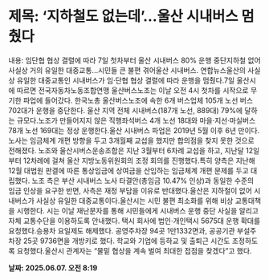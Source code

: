 # **제목: ‘지하철도 없는데’…울산 시내버스 멈췄다**

  내용: 임단협 협상 결렬에 따라 7일 첫차부터 울산 시내버스 80% 운행 중단지하철 없어 사실상 거의 유일한 대중교통...시민들 큰 불편 겪어울산 시내버스. 연합뉴스울산의 사실상 유일한 대중교통인 시내버스가 임·단협 협상 결렬에 따라 운행을 멈췄다.7일 울산시에 따르면 전국자동차노동조합연맹 울산버스노조는 이날 오전 4시 첫차를 시작으로 무기한 파업에 들어갔다. 한국노총 울산버스노조에 속한 6개 버스업체 105개 노선 버스 702대가 운행을 중단한다. 울산 지역 전체 시내버스(187개 노선, 889대) 79%에 달하는 규모다.노조가 만들어지지 않은 직행좌석버스 4개 노선 18대와 마을·지선·마실버스 78개 노선 169대는 정상 운행한다.울산 시내버스 파업은 2019년 5월 이후 6년 만이다. 노사는 임금체계 개편 방향을 두고 3개월째 교섭을 했지만 합의점을 찾지 못한 것으로 전해졌다. 노조와 울산시버스운송조합은 지난 3월부터 6차례 교섭을 하고, 지난달 12일부터 12차례에 걸쳐 울산 지방노동위원회의 조정 회의를 진행했다.특히 양측은 지난해 12월 대법원 판결에 따른 통상임금에 상여금을 산입하는 임금체계 개편 문제를 두고 대립했다. 노조 측은 부산 시내버스 노사 타결안(총임금 10.47% 인상)과 동일한 수준의 임금 인상을 요구한 반면, 사측은 재정 부담을 이유로 반대했다.울산은 지하철이 없어 시내버스가 사실상 유일한 대중교통이다.울산시는 시민 불편 최소화를 위해 비상 교통대책을 시행한다. 시는 이날 재난문자를 통해 시민들에게 시내버스 운행 중단 사실을 알리고 자체 교통수단을 이용하도록 안내했다. 택시 회사에 법인·개인택시 5675대 운행 확대를 요청했다.승용차 요일제도 해제했다. 공영주차장 94곳 1만1332면과, 공공기관 부설주차장 25곳 9736면을 개방키로 했다. 학교와 기업에 등하교 및 출퇴근 시간도 조정하도록 요청했다.울산시 관계자는 “물밑 협상을 계속 벌여 최대한 접점을 찾겠다”고 했다.

  **날짜: 2025.06.07. 오전 8:19**